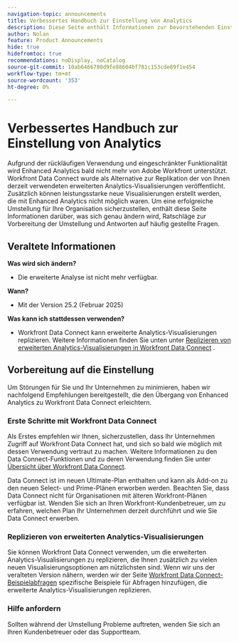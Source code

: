 ```yaml
---
navigation-topic: announcements
title: Verbessertes Handbuch zur Einstellung von Analytics
description: Diese Seite enthält Informationen zur bevorstehenden Einstellung von Enhanced Analytics.
author: Nolan
feature: Product Announcements
hide: true
hidefromtoc: true
recommendations: noDisplay, noCatalog
source-git-commit: 10ab6466780d9fe88604bf781c153cde89f1e454
workflow-type: tm+mt
source-wordcount: '353'
ht-degree: 0%

---
```


# Verbessertes Handbuch zur Einstellung von Analytics

Aufgrund der rückläufigen Verwendung und eingeschränkter Funktionalität wird Enhanced Analytics bald nicht mehr von Adobe Workfront unterstützt. Workfront Data Connect wurde als Alternative zur Replikation der von Ihnen derzeit verwendeten erweiterten Analytics-Visualisierungen veröffentlicht. Zusätzlich können leistungsstarke neue Visualisierungen erstellt werden, die mit Enhanced Analytics nicht möglich waren. Um eine erfolgreiche Umstellung für Ihre Organisation sicherzustellen, enthält diese Seite Informationen darüber, was sich genau ändern wird, Ratschläge zur Vorbereitung der Umstellung und Antworten auf häufig gestellte Fragen.

## Veraltete Informationen

**Was wird sich ändern?**

* Die erweiterte Analyse ist nicht mehr verfügbar.

**Wann?**

* Mit der Version 25.2 (Februar 2025)

**Was kann ich stattdessen verwenden?**

* Workfront Data Connect kann erweiterte Analytics-Visualisierungen replizieren. Weitere Informationen finden Sie unten unter [Replizieren von erweiterten Analytics-Visualisierungen in Workfront Data Connect](#replicate-enhanced-analytics-visualizations-in-workfront-data-connect) .

## Vorbereitung auf die Einstellung

Um Störungen für Sie und Ihr Unternehmen zu minimieren, haben wir nachfolgend Empfehlungen bereitgestellt, die den Übergang von Enhanced Analytics zu Workfront Data Connect erleichtern.

### Erste Schritte mit Workfront Data Connect

Als Erstes empfehlen wir Ihnen, sicherzustellen, dass Ihr Unternehmen Zugriff auf Workfront Data Connect hat, und sich so bald wie möglich mit dessen Verwendung vertraut zu machen. Weitere Informationen zu den Data Connect-Funktionen und zu deren Verwendung finden Sie unter [Übersicht über Workfront Data Connect](/help/quicksilver/reports-and-dashboards/data-lake/data-lake-overview.md).

Data Connect ist im neuen Ultimate-Plan enthalten und kann als Add-on zu den neuen Select- und Prime-Plänen erworben werden. Beachten Sie, dass Data Connect nicht für Organisationen mit älteren Workfront-Plänen verfügbar ist. Wenden Sie sich an Ihren Workfront-Kundenbetreuer, um zu erfahren, welchen Plan Ihr Unternehmen derzeit durchführt und wie Sie Data Connect erwerben.

### Replizieren von erweiterten Analytics-Visualisierungen

Sie können Workfront Data Connect verwenden, um die erweiterten Analytics-Visualisierungen zu replizieren, die Ihnen zusätzlich zu vielen neuen Visualisierungsoptionen am nützlichsten sind. Wenn wir uns der veralteten Version nähern, werden wir der Seite [Workfront Data Connect-Beispielabfragen](/help/quicksilver/reports-and-dashboards/data-lake/basic-query-examples.md) spezifische Beispiele für Abfragen hinzufügen, die erweiterte Analytics-Visualisierungen replizieren.

### Hilfe anfordern

Sollten während der Umstellung Probleme auftreten, wenden Sie sich an Ihren Kundenbetreuer oder das Supportteam.

<!--
## FAQ

+++ Will I be able to continue using Enhanced Analytics after the deprecation?

No, it will be completely removed from the application.
+++

+++ What do I do if my organization is on a legacy Workfront plan but I want to use Data Connect?
Contact your account representative about moving to one of the new Workfront plans.

-->
